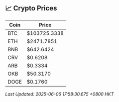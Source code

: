 ## 📈 Crypto Prices

| Coin | Price |
| ---- | ----- |
| BTC | $103725.3338 |
| ETH | $2471.7851 |
| BNB | $642.6424 |
| CRV | $0.6208 |
| ARB | $0.3334 |
| OKB | $50.3170 |
| DOGE | $0.1760 |

_Last Updated: 2025-06-06 17:58:30.675 +0800 HKT_